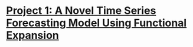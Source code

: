 # [Project 1: A Novel Time Series Forecasting Model Using Functional Expansion](https://github.com/bchenley/Portfolio)

  
